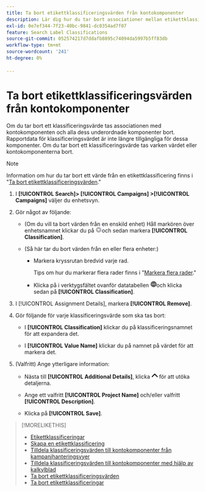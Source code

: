 ```yaml
---
title: Ta bort etikettklassificeringsvärden från kontokomponenter
description: Lär dig hur du tar bort associationer mellan etikettklassificeringsvärden och kontokomponenter.
exl-id: 0e7ef344-7f23-40bc-9841-dc0354ad7f07
feature: Search Label Classifications
source-git-commit: 052574217d7ddafb8895c74094da5997b5ff83db
workflow-type: tm+mt
source-wordcount: '241'
ht-degree: 0%

---
```


# Ta bort etikettklassificeringsvärden från kontokomponenter

Om du tar bort ett klassificeringsvärde tas associationen med kontokomponenten och alla dess underordnade komponenter bort. Rapportdata för klassificeringsvärdet är inte längre tillgängliga för dessa komponenter. Om du tar bort ett klassificeringsvärde tas varken värdet eller kontokomponenterna bort.

>[!NOTE]
>
>Information om hur du tar bort ett värde från en etikettklassificering finns i &quot;[Ta bort etikettklassificeringsvärden](classification-values-delete.md).&quot;

1. I **[!UICONTROL Search]> [!UICONTROL Campaigns] >[!UICONTROL Campaigns]** väljer du enhetsvyn.

1. Gör något av följande:

   * (Om du vill ta bort värden från en enskild enhet) Håll markören över enhetsnamnet klickar du på ![Menyknapp](/help/search-social-commerce/assets/arrow-dropdown-menu.png "Menyknapp")och sedan markera **[!UICONTROL Classification]**.

   * (Så här tar du bort värden från en eller flera enheter:)

      * Markera kryssrutan bredvid varje rad.

        Tips om hur du markerar flera rader finns i &quot;[Markera flera rader](/help/search-social-commerce/common-tasks/navigation-editing-selection/multiple-rows-select.md).&quot;

      * Klicka på i verktygsfältet ovanför datatabellen ![Mer](/help/search-social-commerce/assets/more.png "Mer")och klicka sedan på **[!UICONTROL Classification]**.

1. I [!UICONTROL Assignment Details], markera **[!UICONTROL Remove]**.

1. Gör följande för varje klassificeringsvärde som ska tas bort:

   * I **[!UICONTROL Classification]** klickar du på klassificeringsnamnet för att expandera det.

   * I **[!UICONTROL Value Name]** klickar du på namnet på värdet för att markera det.

1. (Valfritt) Ange ytterligare information:

   * Nästa till **[!UICONTROL Additional Details]**, klicka ![Öppna](/help/search-social-commerce/assets/chevron-up.png "Öppna") för att utöka detaljerna.

   * Ange ett valfritt **[!UICONTROL Project Name]** och/eller valfritt **[!UICONTROL Description]**.

   * Klicka på **[!UICONTROL Save]**.

>[!MORELIKETHIS]
>
>* [Etikettklassificeringar](classification-about.md)
>* [Skapa en etikettklassificering](classification-create.md)
>* [Tilldela klassificeringsvärden till kontokomponenter från kampanjhanteringsvyer](classification-values-assign-campaign-management.md)
>* [Tilldela klassificeringsvärden till kontokomponenter med hjälp av kalkylblad](classification-values-assign-bulksheets.md)
>* [Ta bort etikettklassificeringsvärden](classification-values-delete.md)
>* [Ta bort etikettklassificeringar](classification-delete.md)
